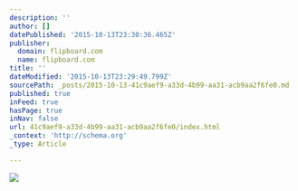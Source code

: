 ```yaml
---
description: ''
author: []
datePublished: '2015-10-13T23:30:36.465Z'
publisher:
  domain: flipboard.com
  name: flipboard.com
title: ''
dateModified: '2015-10-13T23:29:49.799Z'
sourcePath: _posts/2015-10-13-41c9aef9-a33d-4b99-aa31-acb9aa2f6fe0.md
published: true
inFeed: true
hasPage: true
inNav: false
url: 41c9aef9-a33d-4b99-aa31-acb9aa2f6fe0/index.html
_context: 'http://schema.org'
_type: Article

---
```

![](https://recodetech.files.wordpress.com/2015/10/20121013-imac.jpg?quality=80&strip=info&w=640&strip=info)